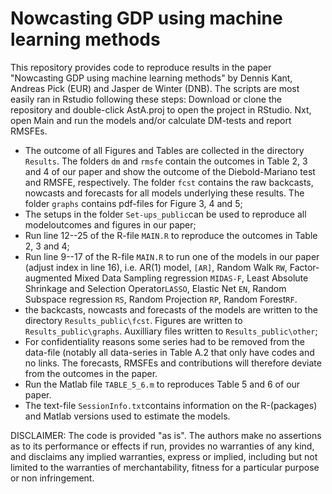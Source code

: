 # Nowcasting GDP using machine learning methods

This repository provides code to reproduce results in the paper "Nowcasting
GDP using machine learning methods" by Dennis Kant, Andreas Pick (EUR) and
Jasper de Winter (DNB). The scripts are most easily ran in Rstudio following
these steps: Download or clone the repository and double-click AstA.proj to
open the project in RStudio. Nxt, open Main and run the models and/or
calculate DM-tests and report RMSFEs.

* The outcome of all Figures and Tables are collected in the directory
  `Results`. The folders `dm` and `rmsfe` contain the outcomes in Table 2, 3
  and 4 of our paper and show the outcome of the Diebold-Mariano test and
  RMSFE, respectively. The folder `fcst` contains the raw backcasts, nowcasts
  and forecasts for all models underlying these results. The folder `graphs`
  contains pdf-files for Figure 3, 4 and 5;
* The setups in the folder `Set-ups_public`can be used to reproduce all
  modeloutcomes and figures in our paper;
* Run line 12--25 of the R-file `MAIN.R` to reproduce the outcomes in Table 2,
  3 and 4; 
* Run line 9--17  of the R-file `MAIN.R` to run one of the models in our
  paper (adjust index in line 16), i.e. AR(1) model, `[AR]`, Random Walk
  `RW`, Factor-augmented Mixed Data Sampling regression `MIDAS-F`, Least
  Absolute Shrinkage and Selection Operator`LASSO`, Elastic Net `EN`, Random
  Subspace regression `RS`, Random Projection `RP`, Random Forest`RF`. 
* the backcasts, nowcasts and forecasts of the models are written to the
  directory `Results_public\fcst`. Figures are written to
  `Results_public\graphs`. Auxilliary files written to
  `Results_public\other`;
* For confidentiality reasons some series had to be removed from the
  data-file (notably all data-series in Table A.2 that only have codes and no
  links. The forecasts, RMSFEs and contributions will therefore deviate from
  the outcomes in the paper.
* Run the Matlab file `TABLE_5_6.m` to reproduces Table 5 and 6 of our paper.
* The text-file `SessionInfo.txt`contains information on the R-(packages) and
  Matlab versions used to estimate the models.

DISCLAIMER: The code is provided "as is". The authors make no assertions as to
its performance or effects if run, provides no warranties of any kind, and
disclaims any implied warranties, express or implied, including but not
limited to the warranties of merchantability, fitness for a particular
purpose or non infringement.